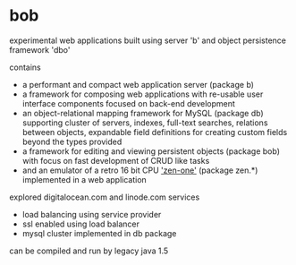 # bob
experimental web applications built using server 'b' and object persistence framework 'dbo'

contains
* a performant and compact web application server (package b)
* a framework for composing web applications with re-usable user interface components focused on back-end development
* an object-relational mapping framework for MySQL (package db) supporting cluster of servers, indexes, full-text searches, relations between objects, expandable field definitions for creating custom fields beyond the types provided
* a framework for editing and viewing persistent objects (package bob) with focus on fast development of CRUD like tasks
* and an emulator of a retro 16 bit CPU ['zen-one'](https://github.com/calint/zen-one) (package zen.*) implemented in a web application


explored digitalocean.com and linode.com services
* load balancing using service provider
* ssl enabled using load balancer
* mysql cluster implemented in db package

can be compiled and run by legacy java 1.5
